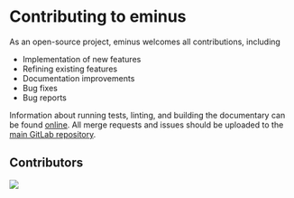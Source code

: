 <!--
SPDX-FileCopyrightText: 2021 Wanja Timm Schulze <wangenau@protonmail.com>
SPDX-License-Identifier: Apache-2.0
-->
# Contributing to eminus

As an open-source project, eminus welcomes all contributions, including

* Implementation of new features
* Refining existing features
* Documentation improvements
* Bug fixes
* Bug reports

Information about running tests, linting, and building the documentary can be found [online](https://wangenau.gitlab.io/eminus/further.html).
All merge requests and issues should be uploaded to the [main GitLab repository](https://gitlab.com/wangenau/eminus).

## Contributors

<a href="https://github.com/wangenau/eminus/graphs/contributors">
  <img src="https://contributors-img.web.app/image?repo=wangenau/eminus">
</a>
